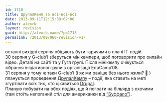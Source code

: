 ```yaml
---
id: 1718
title: ДрупалКемп та всі-всі-всі
date: 2013-09-11T12:15:38+02:00
author: alexrb
layout: revision
guid: http://alexrb.name/?p=1718
permalink: /2013/09/960-revision-v1/
---
```

останні вихідні серпня обіцяють бути гарячими в плані ІТ-подій.  
30 серпня у G-club&#8217;і зберуться мінікемпери, щоб поговорити про онлайн відео. Деталі на сайті та у Гугл групі. Після мінікемпу очікується зібрання ініціативної групи з організації EduCamp&#8217;08.  
31 серпня у тому ж таки G-club&#8217;і (і як ми раніше без нього жили? 🙂 ) планується проведення [ДрупалКемпу](http://habrahabr.ru/blogs/drupal/37601/) &#8211; події, яка ставить на меті згуртівати всіх тих, хто цікавиться [Drupal](http://drupal.org).  
Планую побувати на обох подіях, ще й пограти на більярд з охочими (там стоїть непоганий стіл для американки від [&#8220;Буффало&#8221;](http://buffalo.com.ua/)).